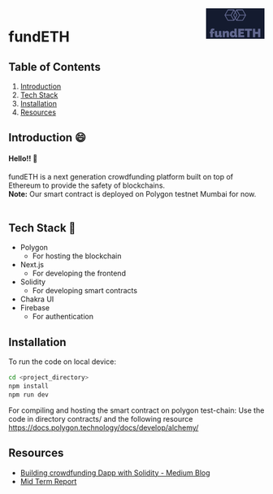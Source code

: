 <a href=" ">
    <img src="assets/fundeth.png" alt="fundeth logo" title="fundeth" align="right" height="60" />
</a>

# fundETH

## Table of Contents
1. [Introduction](#one)
2. [Tech Stack](#two)
3. [Installation](#three)
4. [Resources](#four)

## <a name="one"></a>Introduction :smile:
#### Hello!! :wave:
fundETH is a next generation crowdfunding platform built on top of Ethereum to provide the safety of blockchains. <br/>
**Note:** Our smart contract is deployed on Polygon testnet Mumbai for now.
<br><br>
<!--Currently the website is deployed at https://fund-eth.vercel.app/<br>
(Note: Metamask is necessary for the site to function)
-->

## <a name="two"></a>Tech Stack :rocket:
- Polygon
    - For hosting the blockchain
- Next.js
    - For developing the frontend
- Solidity
    - For developing smart contracts
- Chakra UI
- Firebase
    - For authentication

## <a name="three"></a>Installation

To run the code on local device:

```bash
cd <project_directory>
npm install
npm run dev
```
For compiling and hosting the smart contract on polygon test-chain:
Use the code in directory contracts/ and the following resource
https://docs.polygon.technology/docs/develop/alchemy/

## <a name="four"></a>Resources
- [Building crowdfunding Dapp with Solidity - Medium Blog](https://medium.com/openberry/creating-a-simple-crowdfunding-dapp-with-ethereum-solidity-and-vue-js-69ddb8e132dd)
- [Mid Term Report](assets/LBP_Mid_Term_Report.pdf)
